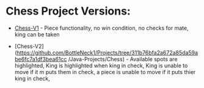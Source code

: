 # Chess Project Versions:

* [Chess-V1](https://github.com/BottleNeck1/Projects/tree/06e60b506b8d8d3fabf163ac4d61391db694278a/Java-Projects/Chess) - Piece functionality, no win condition, no checks for mate, king can be taken

* [Chess-V2](https://github.com/BottleNeck1/Projects/tree/311b76bfa2a672a85da59abe6fc7a1df3bea61cc
/Java-Projects/Chess) - Available spots are highlighted, King is highlighted when king in check, King is unable to move if it m puts them in check, a piece is unable to move if it puts thier king in check, 
